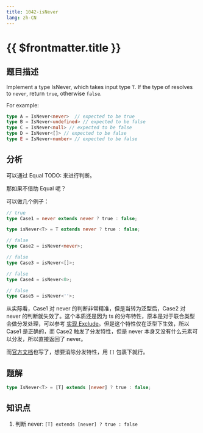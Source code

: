```yaml
---
title: 1042-isNever
lang: zh-CN
---
```


# {{ $frontmatter.title }}

## 题目描述

Implement a type IsNever, which takes input type `T`.
If the type of resolves to `never`, return `true`, otherwise `false`.

For example:

```ts
type A = IsNever<never>  // expected to be true
type B = IsNever<undefined> // expected to be false
type C = IsNever<null> // expected to be false
type D = IsNever<[]> // expected to be false
type E = IsNever<number> // expected to be false
```

## 分析

可以通过 Equal TODO: 来进行判断。

那如果不借助 Equal 呢？

可以做几个例子：

```ts
// true
type Case1 = never extends never ? true : false;

type isNever<T> = T extends never ? true : false;

// false
type Case2 = isNever<never>;

// false
type Case3 = isNever<[]>;

// false
type Case4 = isNever<0>;

// false
type Case5 = isNever<''>;
```

从实际看，Case1 对 never 的判断非常精准，但是当转为泛型后，Case2 对 never 的判断就失效了。这个本质还是因为 ts 的分布特性，原本是对于联合类型会做分发处理，可以参考 [实现 Exclude](/docs/easy/43-%E5%AE%9E%E7%8E%B0Exclude.md)。但是这个特性仅在泛型下生效，所以 Case1 是正确的，而 Case2 触发了分发特性，但是 never 本身又没有什么元素可以分发，所以直接返回了 never。

而[官方文档](https://www.typescriptlang.org/docs/handbook/2/conditional-types.html#distributive-conditional-types)也写了，想要消除分发特性，用 `[]` 包裹下就行。

## 题解

```ts
type IsNever<T> = [T] extends [never] ? true : false;
```

## 知识点

1. 判断 never: `[T] extends [never] ? true : false`